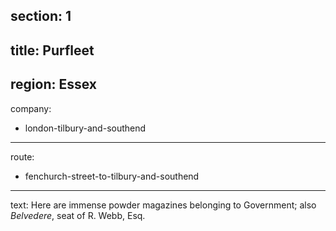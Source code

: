 section: 1
----
title: Purfleet
----
region: Essex
----
company:
- london-tilbury-and-southend
----
route:
- fenchurch-street-to-tilbury-and-southend
----
text: Here are immense powder magazines belonging to Government; also *Belvedere*, seat of R. Webb, Esq.
